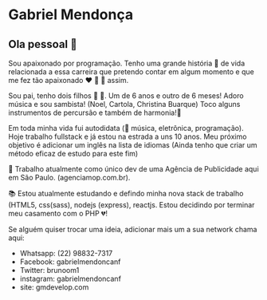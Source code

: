 # Gabriel Mendonça 

## Ola pessoal 👋

Sou apaixonado por programação. 
Tenho uma grande história :book: de vida relacionada a essa carreira que pretendo contar em algum momento e que me fez tão apaixonado :heart: :blue_heart: :green_heart: assim.

Sou pai, tenho dois filhos :boy: :baby:. Um de 6 anos e outro de 6 meses! 
Adoro música e sou sambista! (Noel, Cartola, Christina Buarque)
Toco alguns instrumentos de percursão e também de harmonia!:violin:

Em toda minha vida fui autodidata (:musical_note: música, eletrônica, programação). 
Hoje trabalho fullstack e já estou na estrada a uns 10 anos. 
Meu próximo objetivo é adicionar um inglês na lista de idiomas (Ainda tenho que criar um método eficaz de estudo para este fim)

🔭 Trabalho atualmente como único dev de uma Agência de Publicidade aqui em São Paulo. (agenciamop.com.br).

📚 Estou atualmente estudando e defindo minha nova stack de trabalho (HTML5, css(sass), nodejs (express), reactjs. Estou decidindo por terminar meu casamento com o PHP :broken_heart:!

Se alguém quiser trocar uma ideia, adicionar mais um a sua network chama aqui: 

- Whatsapp: (22) 98832-7317
- Facebook: gabrielmendoncanf 
- Twitter: brunoom1
- instagram: gabrielmendoncanf
- site: gmdevelop.com

